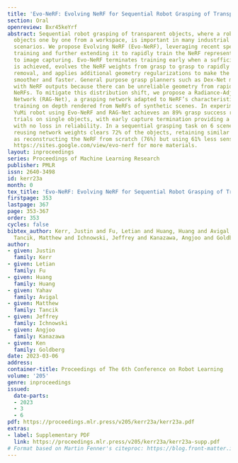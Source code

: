 ```yaml
---
title: 'Evo-NeRF: Evolving NeRF for Sequential Robot Grasping of Transparent Objects'
section: Oral
openreview: Bxr45keYrf
abstract: Sequential robot grasping of transparent objects, where a robot removes
  objects one by one from a workspace, is important in many industrial and household
  scenarios. We propose Evolving NeRF (Evo-NeRF), leveraging recent speedups in NeRF
  training and further extending it to rapidly train the NeRF representation concurrently
  to image capturing. Evo-NeRF terminates training early when a sufficient task confidence
  is achieved, evolves the NeRF weights from grasp to grasp to rapidly adapt to object
  removal, and applies additional geometry regularizations to make the reconstruction
  smoother and faster. General purpose grasp planners such as Dex-Net may underperform
  with NeRF outputs because there can be unreliable geometry from rapidly trained
  NeRFs. To mitigate this distribution shift, we propose a Radiance-Adjusted Grasp
  Network (RAG-Net), a grasping network adapted to NeRF’s characteristics through
  training on depth rendered from NeRFs of synthetic scenes. In experiments, a physical
  YuMi robot using Evo-NeRF and RAG-Net achieves an 89% grasp success rate over 27
  trials on single objects, with early capture termination providing a 41% speed improvement
  with no loss in reliability. In a sequential grasping task on 6 scenes, Evo-NeRF
  reusing network weights clears 72% of the objects, retaining similar performance
  as reconstructing the NeRF from scratch (76%) but using 61% less sensing time. See
  https://sites.google.com/view/evo-nerf for more materials.
layout: inproceedings
series: Proceedings of Machine Learning Research
publisher: PMLR
issn: 2640-3498
id: kerr23a
month: 0
tex_title: 'Evo-NeRF: Evolving NeRF for Sequential Robot Grasping of Transparent Objects'
firstpage: 353
lastpage: 367
page: 353-367
order: 353
cycles: false
bibtex_author: Kerr, Justin and Fu, Letian and Huang, Huang and Avigal, Yahav and
  Tancik, Matthew and Ichnowski, Jeffrey and Kanazawa, Angjoo and Goldberg, Ken
author:
- given: Justin
  family: Kerr
- given: Letian
  family: Fu
- given: Huang
  family: Huang
- given: Yahav
  family: Avigal
- given: Matthew
  family: Tancik
- given: Jeffrey
  family: Ichnowski
- given: Angjoo
  family: Kanazawa
- given: Ken
  family: Goldberg
date: 2023-03-06
address:
container-title: Proceedings of The 6th Conference on Robot Learning
volume: '205'
genre: inproceedings
issued:
  date-parts:
  - 2023
  - 3
  - 6
pdf: https://proceedings.mlr.press/v205/kerr23a/kerr23a.pdf
extras:
- label: Supplementary PDF
  link: https://proceedings.mlr.press/v205/kerr23a/kerr23a-supp.pdf
# Format based on Martin Fenner's citeproc: https://blog.front-matter.io/posts/citeproc-yaml-for-bibliographies/
---
```

